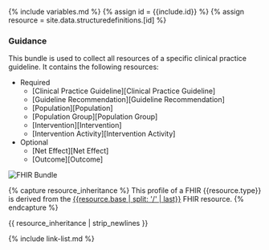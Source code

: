 {% include variables.md %}
{% assign id = {{include.id}} %}
{% assign resource = site.data.structuredefinitions.[id] %}

### Guidance

This bundle is used to collect all resources of a specific clinical practice guideline. It contains the following resources:

* Required
  * [Clinical Practice Guideline][Clinical Practice Guideline]
  * [Guideline Recommendation][Guideline Recommendation]
  * [Population][Population]
  * [Population Group][Population Group]
  * [Intervention][Intervention]
  * [Intervention Activity][Intervention Activity]
* Optional
  * [Net Effect][Net Effect]
  * [Outcome][Outcome]

<img src="10-bundle.png" alt="FHIR Bundle" />

{% capture resource_inheritance %}
This profile of a FHIR {{resource.type}} is derived from the [{{resource.base | split: '/' | last}}]({{resource.base}}) FHIR resource.
{% endcapture %}

{{ resource_inheritance | strip_newlines }}

{% include link-list.md %}
